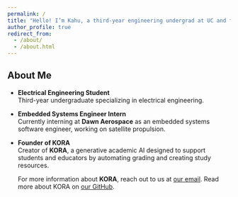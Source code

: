 ```yaml
---
permalink: /
title: "Hello! I’m Kahu, a third-year engineering undergrad at UC and founder of KORA"
author_profile: true
redirect_from:
  - /about/
  - /about.html
---
```


## About Me

- **Electrical Engineering Student**  
  Third-year undergraduate specializing in electrical engineering.

- **Embedded Systems Engineer Intern**  
  Currently interning at **Dawn Aerospace** as an embedded systems software engineer, working on satellite propulsion.

- **Founder of KORA**  
  Creator of **KORA**, a generative academic AI designed to support students and educators by automating grading and creating study resources.

  For more information about **KORA**, reach out to us at [our email](mailto:KahuHutton.business@gmail.com). Read more about KORA on [our GitHub](https://github.com/kora-edu).
